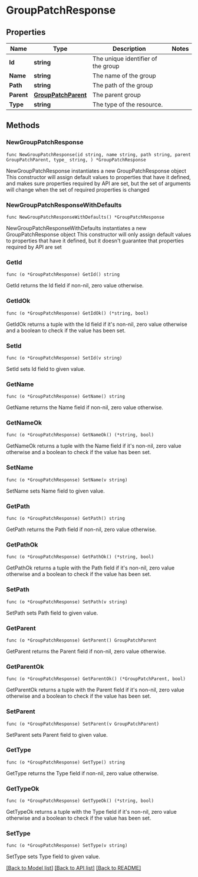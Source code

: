 # GroupPatchResponse

## Properties

Name | Type | Description | Notes
------------ | ------------- | ------------- | -------------
**Id** | **string** | The unique identifier of the group | 
**Name** | **string** | The name of the group | 
**Path** | **string** | The path of the group | 
**Parent** | [**GroupPatchParent**](GroupPatchParent.md) | The parent group | 
**Type** | **string** | The type of the resource. | 

## Methods

### NewGroupPatchResponse

`func NewGroupPatchResponse(id string, name string, path string, parent GroupPatchParent, type_ string, ) *GroupPatchResponse`

NewGroupPatchResponse instantiates a new GroupPatchResponse object
This constructor will assign default values to properties that have it defined,
and makes sure properties required by API are set, but the set of arguments
will change when the set of required properties is changed

### NewGroupPatchResponseWithDefaults

`func NewGroupPatchResponseWithDefaults() *GroupPatchResponse`

NewGroupPatchResponseWithDefaults instantiates a new GroupPatchResponse object
This constructor will only assign default values to properties that have it defined,
but it doesn't guarantee that properties required by API are set

### GetId

`func (o *GroupPatchResponse) GetId() string`

GetId returns the Id field if non-nil, zero value otherwise.

### GetIdOk

`func (o *GroupPatchResponse) GetIdOk() (*string, bool)`

GetIdOk returns a tuple with the Id field if it's non-nil, zero value otherwise
and a boolean to check if the value has been set.

### SetId

`func (o *GroupPatchResponse) SetId(v string)`

SetId sets Id field to given value.


### GetName

`func (o *GroupPatchResponse) GetName() string`

GetName returns the Name field if non-nil, zero value otherwise.

### GetNameOk

`func (o *GroupPatchResponse) GetNameOk() (*string, bool)`

GetNameOk returns a tuple with the Name field if it's non-nil, zero value otherwise
and a boolean to check if the value has been set.

### SetName

`func (o *GroupPatchResponse) SetName(v string)`

SetName sets Name field to given value.


### GetPath

`func (o *GroupPatchResponse) GetPath() string`

GetPath returns the Path field if non-nil, zero value otherwise.

### GetPathOk

`func (o *GroupPatchResponse) GetPathOk() (*string, bool)`

GetPathOk returns a tuple with the Path field if it's non-nil, zero value otherwise
and a boolean to check if the value has been set.

### SetPath

`func (o *GroupPatchResponse) SetPath(v string)`

SetPath sets Path field to given value.


### GetParent

`func (o *GroupPatchResponse) GetParent() GroupPatchParent`

GetParent returns the Parent field if non-nil, zero value otherwise.

### GetParentOk

`func (o *GroupPatchResponse) GetParentOk() (*GroupPatchParent, bool)`

GetParentOk returns a tuple with the Parent field if it's non-nil, zero value otherwise
and a boolean to check if the value has been set.

### SetParent

`func (o *GroupPatchResponse) SetParent(v GroupPatchParent)`

SetParent sets Parent field to given value.


### GetType

`func (o *GroupPatchResponse) GetType() string`

GetType returns the Type field if non-nil, zero value otherwise.

### GetTypeOk

`func (o *GroupPatchResponse) GetTypeOk() (*string, bool)`

GetTypeOk returns a tuple with the Type field if it's non-nil, zero value otherwise
and a boolean to check if the value has been set.

### SetType

`func (o *GroupPatchResponse) SetType(v string)`

SetType sets Type field to given value.



[[Back to Model list]](../README.md#documentation-for-models) [[Back to API list]](../README.md#documentation-for-api-endpoints) [[Back to README]](../README.md)


